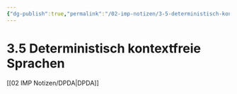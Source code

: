 ```yaml
---
{"dg-publish":true,"permalink":"/02-imp-notizen/3-5-deterministisch-kontextfreie-sprachen/","dgHomeLink":true,"dgPassFrontmatter":false}
---
```


# 3.5 Deterministisch kontextfreie Sprachen
[[02 IMP Notizen/DPDA|DPDA]]